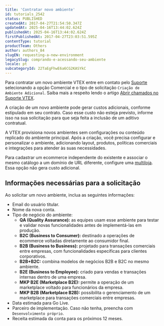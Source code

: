 ```yaml
---
title: 'Contratar novo ambiente'
id: tutorials_2542
status: PUBLISHED
createdAt: 2017-04-27T21:54:50.347Z
updatedAt: 2025-04-16T13:44:02.624Z
publishedAt: 2025-04-16T13:44:02.624Z
firstPublishedAt: 2017-04-27T23:03:51.595Z
contentType: tutorial
productTeam: Others
author: authors_84
slugEN: requesting-a-new-environment
legacySlug: comprando-e-acessando-seu-ambiente
locale: pt
subcategoryId: 22TaEgFhwE6a6CG2KASYkC
---
```


Para contratar um novo ambiente VTEX entre em contato pelo [Suporte](https://help.vtex.com/pt/support) selecionando a opção Comercial e o tipo de solicitação `Criação de Ambiente Adicional`. Saiba mais a respeito lendo o artigo [Abrir chamados no Suporte VTEX](/pt/tutorial/abrir-chamados-para-o-suporte-vtex--16yOEqpO32UQYygSmMSSAM).

A criação de um novo ambiente pode gerar custos adicionais, conforme estipulado em seu contrato. Caso esse custo não esteja previsto, informe isso na sua solicitação para que seja feita a inclusão de um aditivo contratual.

A VTEX provisiona novos ambientes sem configurações ou conteúdo replicado do ambiente principal. Após a criação, você precisa configurar e personalizar o ambiente, adicionando layout, produtos, políticas comerciais e integrações para atender às suas necessidades.

Para cadastrar um ecommerce independente do existente e associar o mesmo catálogo a um domínio de URL diferente, configure uma [multiloja](/pt/tutorial/como-criar-multiloja-multidominio--tutorials_510). Essa opção não gera custo adicional.

## Informações necessárias para a solicitação
Ao solicitar um novo ambiente, inclua as seguintes informações:

- Email do usuário titular.
- Nome da nova conta.
- Tipo de negócio do ambiente:
    - **QA (Quality Assurance):** as equipes usam esse ambiente para testar e validar novas funcionalidades antes de implementá-las em produção.
    - **B2C (Business to Consumer):** destinado a operações de ecommerce voltadas diretamente ao consumidor final.
    - **B2B (Business to Business):** projetado para transações comerciais entre empresas, com funcionalidades específicas para clientes corporativos.
    - **B2B+B2C:** combina modelos de negócios B2B e B2C no mesmo ambiente.
    - **B2E (Business to Employee):** criado para vendas e transações internas dentro de uma empresa.
    - **MKP B2E (Marketplace B2E):** permite a operação de um marketplace voltado para funcionários da empresa.
    - **MKP B2B (Marketplace B2B):** possibilita o gerenciamento de um marketplace para transações comerciais entre empresas.
- Data estimada para Go Live.
- Parceiro de implementação. Caso não tenha, preencha com `Desenvolvimento próprio`.
- Receita estimada da conta para os próximos 12 meses.

